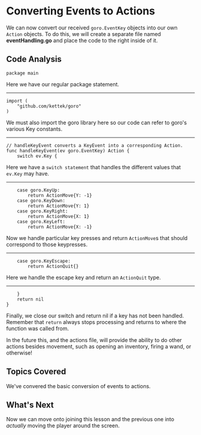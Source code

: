 # Converting Events to Actions
We can now convert our received `goro.EventKey` objects into our own `Action` objects. To do this, we will create a separate file named **eventHandling.go** and place the code to the right inside of it.

## Code Analysis
```
package main
```
Here we have our regular package statement.

---
```
import (
	"github.com/kettek/goro"
)
```
We must also import the goro library here so our code can refer to goro's various Key constants.

---
```
// handleKeyEvent converts a KeyEvent into a corresponding Action.
func handleKeyEvent(ev goro.EventKey) Action {
	switch ev.Key {
```
Here we have a `switch statement` that handles the different values that `ev.Key` may have.

---
```
	case goro.KeyUp:
		return ActionMove{Y: -1}
	case goro.KeyDown:
		return ActionMove{Y: 1}
	case goro.KeyRight:
		return ActionMove{X: 1}
	case goro.KeyLeft:
		return ActionMove{X: -1}
```
Now we handle particular key presses and return `ActionMove`s that should correspond to those keypresses.

---
```
	case goro.KeyEscape:
		return ActionQuit{}
```
Here we handle the escape key and return an `ActionQuit` type.

---
```
	}
	return nil
}
```
Finally, we close our switch and return nil if a key has not been handled. Remember that `return` always stops processing and returns to where the function was called from.

In the future this, and the actions file, will provide the ability to do other actions besides movement, such as opening an inventory, firing a wand, or otherwise!

## Topics Covered
We've convered the basic conversion of events to actions.

## What's Next
Now we can move onto joining this lesson and the previous one into *actually* moving the player around the screen.
